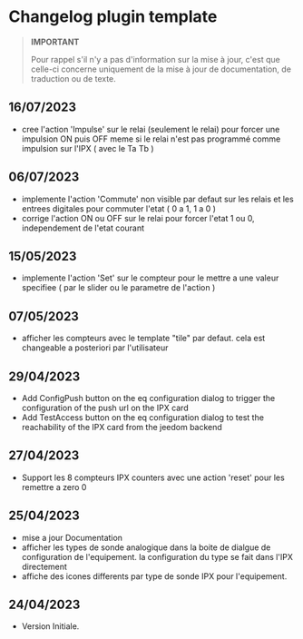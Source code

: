 # Changelog plugin template

>**IMPORTANT**
>
>Pour rappel s'il n'y a pas d'information sur la mise à jour, c'est que celle-ci concerne uniquement de la mise à jour de documentation, de traduction ou de texte.

## 16/07/2023

- cree l'action 'Impulse' sur le relai (seulement le relai) pour forcer une impulsion ON puis OFF meme si le relai n'est pas programmé comme impulsion sur l'IPX ( avec le Ta Tb )

## 06/07/2023

- implemente l'action 'Commute' non visible par defaut sur les relais et les entrees digitales pour commuter l'etat ( 0 a 1, 1 a 0 )
- corrige l'action ON ou OFF sur le relai pour forcer l'etat 1 ou 0, independement de l'etat courant

## 15/05/2023

- implemente l'action 'Set' sur le compteur pour le mettre a une valeur specifiee ( par le slider ou le parametre de l'action )

## 07/05/2023

- afficher les compteurs avec le template "tile" par defaut. cela est changeable a posteriori par l'utilisateur

## 29/04/2023

- Add ConfigPush button on the eq configuration dialog to trigger the configuration of the push url on the IPX card
- Add TestAccess button on the eq configuration dialog to test the reachability of the IPX card from the jeedom backend

## 27/04/2023

- Support les 8 compteurs IPX counters avec une action 'reset' pour les remettre a zero 0

## 25/04/2023

- mise a jour Documentation 
- afficher les types de sonde analogique dans la boite de dialgue de configuration de l'equipement. la configuration du type se fait dans l'IPX directement
- affiche des icones differents par type de sonde IPX pour l'equipement.

## 24/04/2023

- Version Initiale.

